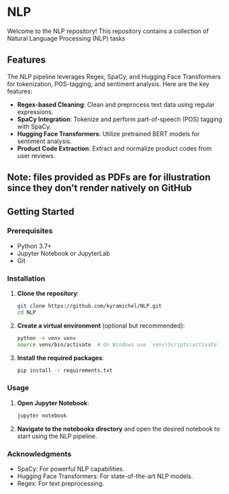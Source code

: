
# NLP

Welcome to the NLP repository! This repository contains a collection of Natural Language Processing (NLP) tasks

## Features

The NLP pipeline leverages Regex, SpaCy, and Hugging Face Transformers for tokenization, POS-tagging, and sentiment analysis.
Here are the key features:

- **Regex-based Cleaning**: Clean and preprocess text data using regular expressions.
- **SpaCy Integration**: Tokenize and perform part-of-speech (POS) tagging with SpaCy.
- **Hugging Face Transformers**: Utilize pretrained BERT models for sentiment analysis.
- **Product Code Extraction**: Extract and normalize product codes from user reviews.


## Note: files provided as PDFs are for illustration since they don’t render natively on GitHub 


## Getting Started

### Prerequisites

- Python 3.7+
- Jupyter Notebook or JupyterLab
- Git

### Installation

1. **Clone the repository**:
   ```sh
   git clone https://github.com/kyramichel/NLP.git
   cd NLP
   ```

2. **Create a virtual environment** (optional but recommended):
   ```sh
   python -m venv venv
   source venv/bin/activate  # On Windows use `venv\Scripts\activate`
   ```

3. **Install the required packages**:
   ```sh
   pip install -r requirements.txt
   ```

### Usage

1. **Open Jupyter Notebook**:
   ```sh
   jupyter notebook
   ```

2. **Navigate to the notebooks directory** and open the desired notebook to start using the NLP pipeline.


### Acknowledgments

- SpaCy: For powerful NLP capabilities.
- Hugging Face Transformers: For state-of-the-art NLP models.
- Regex: For text preprocessing.

